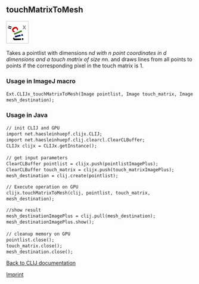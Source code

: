 ## touchMatrixToMesh
![Image](images/mini_clijx_logo.png)

Takes a pointlist with dimensions n*d with n point coordinates in d dimensions and a touch matrix of size n*n. and draws lines from all points to points if the corresponding pixel in the touch matrix is 1.

### Usage in ImageJ macro
```
Ext.CLIJx_touchMatrixToMesh(Image pointlist, Image touch_matrix, Image mesh_destination);
```


### Usage in Java
```
// init CLIJ and GPU
import net.haesleinhuepf.clijx.CLIJ;
import net.haesleinhuepf.clij.clearcl.ClearCLBuffer;
CLIJx clijx = CLIJx.getInstance();

// get input parameters
ClearCLBuffer pointlist = clijx.push(pointlistImagePlus);
ClearCLBuffer touch_matrix = clijx.push(touch_matrixImagePlus);
mesh_destination = clij.create(pointlist);
```

```
// Execute operation on GPU
clijx.touchMatrixToMesh(clij, pointlist, touch_matrix, mesh_destination);
```

```
//show result
mesh_destinationImagePlus = clij.pull(mesh_destination);
mesh_destinationImagePlus.show();

// cleanup memory on GPU
pointlist.close();
touch_matrix.close();
mesh_destination.close();
```


[Back to CLIJ documentation](https://clij.github.io/)

[Imprint](https://clij.github.io/imprint)
